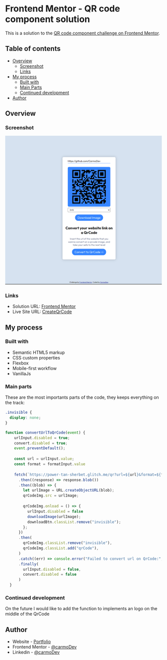 # Frontend Mentor - QR code component solution

This is a solution to the [QR code component challenge on Frontend Mentor](https://www.frontendmentor.io/challenges/qr-code-component-iux_sIO_H). 

## Table of contents

- [Overview](#overview)
  - [Screenshot](#screenshot)
  - [Links](#links)
- [My process](#my-process)
  - [Built with](#built-with)
  - [Main Parts](#main-parts)
  - [Continued development](#continued-development)
- [Author](#author)


## Overview

### Screenshot

![](./readme-assets/screenshot.png)

### Links

- Solution URL: [Frontend Mentor](https://www.frontendmentor.io/solutions/responsive-url-to-qrcode-conversor-with-flexbox-n47vxdutsL)
- Live Site URL: [CreateQrCode](https://url-to-qrcode.vercel.app/)

## My process

### Built with

- Semantic HTML5 markup
- CSS custom properties
- Flexbox
- Mobile-first workflow
- VanillaJs


### Main parts

These are the most importants parts of the code, they keeps everything on the track:

```css
.invisible {
  display: none;
}
```

```js
function convertUrlToQrCode(event) {
    urlInput.disabled = true;
    convert.disabled = true;
    event.preventDefault();

    const url = urlInput.value;
    const format = formatInput.value

    fetch(`https://power-tan-sherbet.glitch.me/qr?url=${url}&format=${format}`)
      .then((response) => response.blob())
      .then((blob) => {
        let urlImage = URL.createObjectURL(blob);
        qrCodeImg.src = urlImage;

        qrCodeImg.onload = () => {
          urlInput.disabled = false
          downloadImage(urlImage);
          downloadBtn.classList.remove("invisible");
        };
      })
      .then(
        qrCodeImg.classList.remove("invisible"),
        qrCodeImg.classList.add("qrCode"),
      )
      .catch((err) => console.error("Failed to convert url on QrCode:", err))
      .finally(
        urlInput.disabled = false,
        convert.disabled = false
      )
  }
```

### Continued development
On the future I would like to add the function to implements an logo on the middle of the QrCode

## Author

- Website - [Portfolio](https://carmodev.vercel.app/)
- Frontend Mentor - [@carmoDev](https://www.frontendmentor.io/profile/CarmoDev)
- Linkedin - [@carmoDev](https://www.linkedin.com/in/carmodev/)

